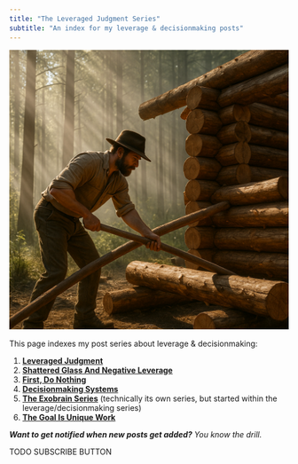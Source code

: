 ```yaml
---
title: "The Leveraged Judgment Series"
subtitle: "An index for my leverage & decisionmaking posts"
---
```


<!------------------------- REFERENCE LINKS BLOCK ----------------------------------->
<!----------------------- END REFERENCE LINKS BLOCK --------------------------------->

![](./images/cover.png)

This page indexes my post series about leverage & decisionmaking:

1. **[Leveraged Judgment](https://mieubrisse.substack.com/p/leveraged-judgment)**
1. **[Shattered Glass And Negative Leverage](https://mieubrisse.substack.com/p/shattered-glass-and-negative-leverage)**
1. **[First, Do Nothing](https://mieubrisse.substack.com/p/first-do-nothing)**
1. **[Decisionmaking Systems](https://mieubrisse.substack.com/p/decisionmaking-systems)**
1. **[The Exobrain Series](https://mieubrisse.substack.com/p/the-exobrain-series)** (technically its own series, but started within the leverage/decisionmaking series)
1. **[The Goal Is Unique Work](https://mieubrisse.substack.com/p/the-goal-is-unique-work)**

_**Want to get notified when new posts get added?** You know the drill._

TODO SUBSCRIBE BUTTON

<!------------------ IG POST DESCRIPTION --------------------->
<!--
TODO

👉 Read the full article (link in bio)

#hashtag1 #hashtag2 #hashtag3
-->

<!-------------------- IG STORY TEXT ------------------------->
<!--
TODO
-->
